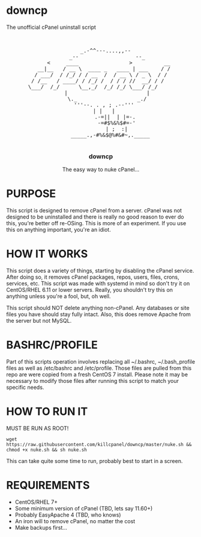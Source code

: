 # downcp
The unofficial cPanel uninstall script 
<pre>
<center>

          _.-^^---....,,--       
      _--                  --_  
     <     ____                >          __
  __|__   / __ \  ____ _   ____ | ___    / /
 / ___/  / /_/ / / __  /  / __ \ / _ \  / / 
/ /__   / ____/ / /_/ /  / / / //  __/ / /  
\___/  /_/      \__,_/  /_/ /_/ \___/ /_/     
     |                         | 
      \._                   _./  
         '''--. . , ; .--'''       
               | |   |             
            .-=||  | |=-.   
             -=#$%&%$#=-'   
               | ;  :|     
      _____.,-#%&$@%#&#~,._____
</center>
</pre>

<h3 align="center">downcp</h3>

<p align="center">
  The easy way to nuke cPanel...
  <br>
</p>

# PURPOSE
This script is designed to remove cPanel from a server. cPanel was not designed to be uninstalled and there is really no good reason to ever do this, you're better off re-OSing. This is more of an experiment. If you use this on anything important, you're an idiot.

# HOW IT WORKS
This script does a variety of things, starting by disabling the cPanel service. After doing so, it removes cPanel packages, repos, users, files, crons, services, etc. This script was made with systemd in mind so don't try it on CentOS/RHEL 6.11 or lower servers. Really, you shouldn't try this on anything unless you're a fool, but, oh well.

This script should NOT delete anything non-cPanel. Any databases or site files you have should stay fully intact. Also, this does remove Apache from the server but not MySQL.

# BASHRC/PROFILE
Part of this scripts operation involves replacing all ~/.bashrc, ~/.bash_profile files as well as /etc/bashrc and /etc/profile. Those files are pulled from this repo are were copied from a fresh CentOS 7 install. Please note it may be necessary to modify those files after running this script to match your specific needs.

# HOW TO RUN IT
MUST BE RUN AS ROOT!

```wget https://raw.githubusercontent.com/killcpanel/downcp/master/nuke.sh && chmod +x nuke.sh && sh nuke.sh```

This can take quite some time to run, probably best to start in a screen.

# REQUIREMENTS
- CentOS/RHEL 7+
- Some minimum version of cPanel (TBD, lets say 11.60+)
- Probably EasyApache 4 (TBD, who knows)
- An iron will to remove cPanel, no matter the cost
- Make backups first...
